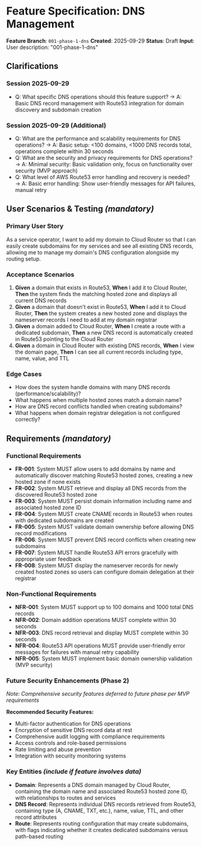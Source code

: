 # Feature Specification: DNS Management

**Feature Branch**: `001-phase-1-dns`
**Created**: 2025-09-29
**Status**: Draft
**Input**: User description: "001-phase-1-dns"

## Clarifications

### Session 2025-09-29

- Q: What specific DNS operations should this feature support? → A: Basic DNS record management with Route53 integration for domain discovery and subdomain creation

### Session 2025-09-29 (Additional)

- Q: What are the performance and scalability requirements for DNS operations? → A: Basic setup: <100 domains, <1000 DNS records total, operations complete within 30 seconds
- Q: What are the security and privacy requirements for DNS operations? → A: Minimal security: Basic validation only, focus on functionality over security (MVP approach)
- Q: What level of AWS Route53 error handling and recovery is needed? → A: Basic error handling: Show user-friendly messages for API failures, manual retry

## User Scenarios & Testing _(mandatory)_

### Primary User Story

As a service operator, I want to add my domain to Cloud Router so that I can easily create subdomains for my services and see all existing DNS records, allowing me to manage my domain's DNS configuration alongside my routing setup.

### Acceptance Scenarios

1. **Given** a domain that exists in Route53, **When** I add it to Cloud Router, **Then** the system finds the matching hosted zone and displays all current DNS records
2. **Given** a domain that doesn't exist in Route53, **When** I add it to Cloud Router, **Then** the system creates a new hosted zone and displays the nameserver records I need to add at my domain registrar
3. **Given** a domain added to Cloud Router, **When** I create a route with a dedicated subdomain, **Then** a new DNS record is automatically created in Route53 pointing to the Cloud Router
4. **Given** a domain in Cloud Router with existing DNS records, **When** I view the domain page, **Then** I can see all current records including type, name, value, and TTL

### Edge Cases

- How does the system handle domains with many DNS records (performance/scalability)?
- What happens when multiple hosted zones match a domain name?
- How are DNS record conflicts handled when creating subdomains?
- What happens when domain registrar delegation is not configured correctly?

## Requirements _(mandatory)_

### Functional Requirements

- **FR-001**: System MUST allow users to add domains by name and automatically discover matching Route53 hosted zones, creating a new hosted zone if none exists
- **FR-002**: System MUST retrieve and display all DNS records from the discovered Route53 hosted zone
- **FR-003**: System MUST persist domain information including name and associated hosted zone ID
- **FR-004**: System MUST create CNAME records in Route53 when routes with dedicated subdomains are created
- **FR-005**: System MUST validate domain ownership before allowing DNS record modifications
- **FR-006**: System MUST prevent DNS record conflicts when creating new subdomains
- **FR-007**: System MUST handle Route53 API errors gracefully with appropriate user feedback
- **FR-008**: System MUST display the nameserver records for newly created hosted zones so users can configure domain delegation at their registrar

### Non-Functional Requirements

- **NFR-001**: System MUST support up to 100 domains and 1000 total DNS records
- **NFR-002**: Domain addition operations MUST complete within 30 seconds
- **NFR-003**: DNS record retrieval and display MUST complete within 30 seconds
- **NFR-004**: Route53 API operations MUST provide user-friendly error messages for failures with manual retry capability
- **NFR-005**: System MUST implement basic domain ownership validation (MVP security)

### Future Security Enhancements (Phase 2)

_Note: Comprehensive security features deferred to future phase per MVP requirements_

**Recommended Security Features:**

- Multi-factor authentication for DNS operations
- Encryption of sensitive DNS record data at rest
- Comprehensive audit logging with compliance requirements
- Access controls and role-based permissions
- Rate limiting and abuse prevention
- Integration with security monitoring systems

### Key Entities _(include if feature involves data)_

- **Domain**: Represents a DNS domain managed by Cloud Router, containing the domain name and associated Route53 hosted zone ID, with relationships to routes and services
- **DNS Record**: Represents individual DNS records retrieved from Route53, containing type (A, CNAME, TXT, etc.), name, value, TTL, and other record attributes
- **Route**: Represents routing configuration that may create subdomains, with flags indicating whether it creates dedicated subdomains versus path-based routing
